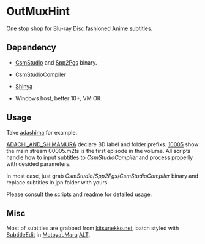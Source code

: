 # OutMuxHint

One stop shop for Blu-ray Disc fashioned Anime subtitles.

## Dependency

- [CsmStudio](https://github.com/subelf/CsmStudio) and [Spp2Pgs](https://github.com/subelf/Spp2Pgs) binary.

- [CsmStudioCompiler](https://github.com/shimamura-hougetsu/CsmStudioCompiler)

- [Shinya](https://github.com/shimamura-hougetsu/shinya)

- Windows host, better 10+, VM OK.

## Usage

Take [adashima](https://github.com/J-PGS/OutMuxHint/tree/main/archive/adashima) for example.

 [ADACHI_AND_SHIMAMURA](https://github.com/J-PGS/OutMuxHint/blob/main/archive/adashima/GetOutMux.cmd#L10) declare BD label and folder prefixs. [10005](https://github.com/J-PGS/OutMuxHint/blob/main/archive/adashima/GetOutMux.cmd#L15) show the main stream 00005.m2ts is the first episode in the volume. All scripts handle how to input subtitles to *CsmStudioCompiler* and process properly with desided parameters.

In most case, just grab *CsmStudio*/*Spp2Pgs*/*CsmStudioCompiler* binary and replace subtitles in jpn folder with yours.

Please consult the scripts and readme for detailed usage.

## Misc

Most of subtitles are grabbed from [kitsunekko.net](https://www.kitsunekko.net/), batch styled with [SubtitleEdit](https://github.com/SubtitleEdit/subtitleedit) in [MotoyaLMaru](https://github.com/J-PGS/OutMuxHint/blob/main/sample/misc/%E3%83%A2%E3%83%88%E3%83%A4L%E3%83%9E%E3%83%AB%E3%83%99%E3%83%AA3%E7%AD%89%E5%B9%85.ttf) [ALT](https://fonts.google.com/specimen/Kosugi+Maru).
